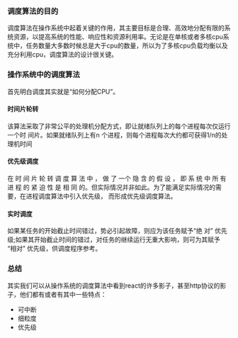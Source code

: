 ### 调度算法的目的

调度算法在操作系统中起着关键的作用，其主要目标是合理、高效地分配有限的系统资源，以提高系统的性能、响应性和资源利用率。无论是在单核或者多核cpu系统中，任务数量大多数时候总是大于cpu的数量，所以为了多核cpu负载均衡以及充分利用cpu，调度算法的设计很关键。

### 操作系统中的调度算法

首先明白调度其实就是“如何分配CPU”。

#### 时间片轮转

该算法采取了非常公平的处理机分配方式，即让就绪队列上的每个进程每次仅运行 一个时 间片。如果就绪队列上有n 个进程，则每个进程每次大约都可获得1/n的处理机时间

#### 优先级调度

在 时 间 片 轮 转 调 度 算 法 中 ， 做 了 一个 隐 含 的 假 设 ， 即 系 统 中 所 有 进 程 的 紧 迫 性 是 相 同 的。但实际情况并非如此。为了能满足实际情况的需要，在进程调度算法中引入优先级， 而形成优先级调度算法。

#### 实时调度

如果某任务的开始截止时间错过，势必引起故障，则应为该任务赋予“绝 对” 优先级;如果其开始截止时间的错过，对任务的继续运行无重大影响，则可为其赋予 “相对” 优先级，供调度程序参考。

### 总结

其实我们可以从操作系统的调度算法中看到react的许多影子，甚至http协议的影子，他们都有或者有其中一些特点：

* 可中断
* 细粒度
* 优先级
